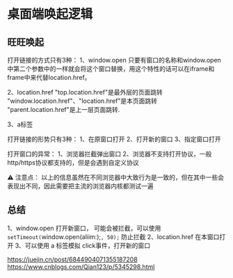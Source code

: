 # 桌面端唤起逻辑


## 旺旺唤起

打开链接的方式只有3种：
1、window.open
只要有窗口的名称和window.open中第二个参数中的一样就会将这个窗口替换，用这个特性的话可以在iframe和frame中来代替location.href。

2、location.href
"top.location.href"是最外层的页面跳转
"window.location.href"、"location.href"是本页面跳转
"parent.location.href"是上一层页面跳转.

3、a标签

打开链接的形势只有3种：
1、在原窗口打开
2、打开新的窗口
3、指定窗口打开

打开窗口的异常：
1、浏览器拦截弹出窗口
2、浏览器不支持打开协议，一般http/https协议都支持的，但是会遇到自定义协议

⚠️ 注意点： 以上的信息虽然在不同浏览器中大致行为是一致的，但在其中一些会表现出不同，因此需要把主流的浏览器内核都测试一遍


## 总结

1、window.open 打开新窗口， 可能会被拦截，可以使用 `setTimeout(`window.open(aliim:);`, 50);` 防止拦截
2、location.href 在本窗口打开 
3、可以使用 a 标签模拟 click事件，打开新的窗口





https://juejin.cn/post/6844904071355187208
https://www.cnblogs.com/Qian123/p/5345298.html
